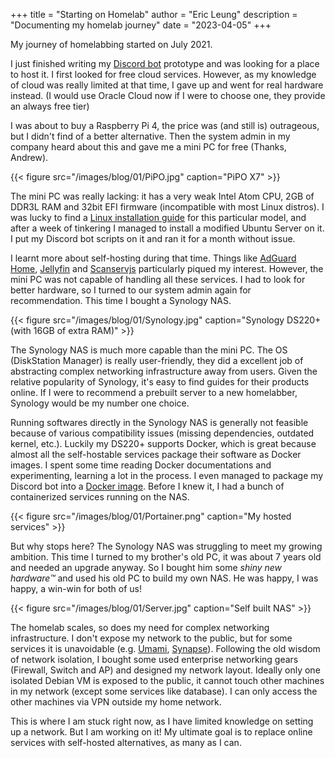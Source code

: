 +++
title = "Starting on Homelab"
author = "Eric Leung"
description = "Documenting my homelab journey"
date = "2023-04-05"
+++

My journey of homelabbing started on July 2021.

I just finished writing my [Discord bot](https://github.com/regunakyle/my-discord-bot/) prototype and was looking for a place to host it. I first looked for free cloud services.
However, as my knowledge of cloud was really limited at that time, I gave up and went for real hardware instead. (I would use Oracle Cloud now if I were to choose one, they provide an always free tier)

I was about to buy a Raspberry Pi 4, the price was (and still is) outrageous, but I didn't find of a better alternative. Then the system admin in my company heard about this and gave me a mini PC for free (Thanks, Andrew).

{{< figure src="/images/blog/01/PiPO.jpg" caption="PiPO X7" >}}

The mini PC was really lacking: it has a very weak Intel Atom CPU, 2GB of DDR3L RAM and 32bit EFI firmware (incompatible with most Linux distros). I was lucky to find a [Linux installation guide](https://isaacs.pw/2020/06/installing-linux-lubuntu-20-04-lts-onto-a-pipo-x7-mini-pc-intel-z3736f/) for this particular model, and after a week of tinkering I managed to install a modified Ubuntu Server on it.
I put my Discord bot scripts on it and ran it for a month without issue.

I learnt more about self-hosting during that time. Things like [AdGuard Home](https://github.com/AdguardTeam/AdGuardHome), [Jellyfin](https://github.com/jellyfin/jellyfin) and [Scanservjs](https://github.com/sbs20/scanservjs) particularly piqued my interest. However, the mini PC was not capable of handling all these services. I had to look for better hardware, so I turned to our system admin again for recommendation. This time I bought a Synology NAS.

{{< figure src="/images/blog/01/Synology.jpg" caption="Synology DS220+ (with 16GB of extra RAM)" >}}

The Synology NAS is much more capable than the mini PC.
The OS (DiskStation Manager) is really user-friendly, they did a excellent job of abstracting complex networking infrastructure away from users. Given the relative popularity of Synology, it's easy to find guides for their products online.
If I were to recommend a prebuilt server to a new homelabber, Synology would be my number one choice.

Running softwares directly in the Synology NAS is generally not feasible because of various compatibility issues (missing dependencies, outdated kernel, etc.). Luckily my DS220+ supports Docker, which is great because almost all the self-hostable services package their software as Docker images.
I spent some time reading Docker documentations and experimenting, learning a lot in the process. I even managed to package my Discord bot into a [Docker image](https://hub.docker.com/r/regunakyle/my-discord-bot). Before I knew it, I had a bunch of containerized services running on the NAS.

{{< figure src="/images/blog/01/Portainer.png" caption="My hosted services" >}}

But why stops here? The Synology NAS was struggling to meet my growing ambition. This time I turned to my brother's old PC, it was about 7 years old and needed an upgrade anyway.
So I bought him some *shiny new hardware™* and used his old PC to build my own NAS. He was happy, I was happy, a win-win for both of us!

{{< figure src="/images/blog/01/Server.jpg" caption="Self built NAS" >}}

The homelab scales, so does my need for complex networking infrastructure. I don't expose my network to the public, but for some services it is unavoidable (e.g. [Umami](https://github.com/umami-software/umami), [Synapse](https://github.com/matrix-org/synapse)). Following the old wisdom of network isolation, I bought some used enterprise networking gears (Firewall, Switch and AP) and designed my network layout. Ideally only one isolated Debian VM is exposed to the public, it cannot touch other machines in my network (except some services like database). I can only access the other machines via VPN outside my home network.

This is where I am stuck right now, as I have limited knowledge on setting up a network. But I am working on it! My ultimate goal is to replace online services with self-hosted alternatives, as many as I can.
